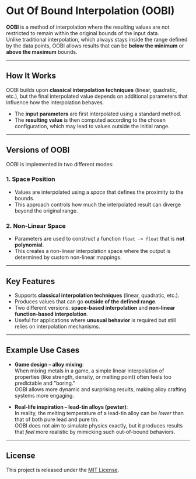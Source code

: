 # Out Of Bound Interpolation (OOBI)
**OOBI** is a method of interpolation where the resulting values are not restricted to remain within the original bounds of the input data.  
Unlike traditional interpolation, which always stays inside the range defined by the data points, OOBI allows results that can be **below the minimum** or **above the maximum** bounds.

---

## How It Works

OOBI builds upon **classical interpolation techniques** (linear, quadratic, etc.), but the final interpolated value depends on additional parameters that influence how the interpolation behaves.

- The **input parameters** are first interpolated using a standard method.
- The **resulting value** is then computed according to the chosen configuration, which may lead to values outside the initial range.

---

## Versions of OOBI

OOBI is implemented in two different modes:

### 1. Space Position
- Values are interpolated using a *space* that defines the proximity to the bounds.  
- This approach controls how much the interpolated result can diverge beyond the original range.

### 2. Non-Linear Space
- Parameters are used to construct a function `float -> float` that is **not polynomial**.  
- This creates a non-linear interpolation space where the output is determined by custom non-linear mappings.

---

## Key Features
- Supports **classical interpolation techniques** (linear, quadratic, etc.).
- Produces values that can go **outside of the defined range**.
- Two different versions: **space-based interpolation** and **non-linear function-based interpolation**.
- Useful for applications where **unusual behavior** is required but still relies on interpolation mechanisms.

---

## Example Use Cases
- **Game design – alloy mixing**:  
  When mixing metals in a game, a simple linear interpolation of properties (like strength, density, or melting point) often feels too predictable and "boring."  
  OOBI allows more dynamic and surprising results, making alloy crafting systems more engaging.  

- **Real-life inspiration – lead-tin alloys (pewter)**:  
  In reality, the melting temperature of a lead-tin alloy can be *lower* than that of both pure lead and pure tin.  
  OOBI does not aim to simulate physics exactly, but it produces results that *feel* more realistic by mimicking such out-of-bound behaviors.

---

## License
This project is released under the [MIT License](LICENSE).